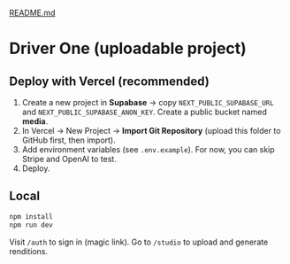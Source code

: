 [README.md](https://github.com/user-attachments/files/22650299/README.md)
# Driver One (uploadable project)

## Deploy with Vercel (recommended)
1) Create a new project in **Supabase** → copy `NEXT_PUBLIC_SUPABASE_URL` and `NEXT_PUBLIC_SUPABASE_ANON_KEY`. Create a public bucket named **media**.
2) In Vercel → New Project → **Import Git Repository** (upload this folder to GitHub first, then import).
3) Add environment variables (see `.env.example`). For now, you can skip Stripe and OpenAI to test.
4) Deploy.

## Local
```bash
npm install
npm run dev
```

Visit `/auth` to sign in (magic link). Go to `/studio` to upload and generate renditions.
